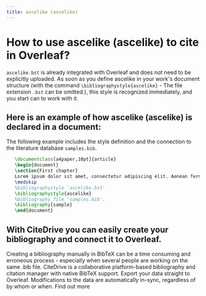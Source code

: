 ```yaml
---
title: ascelike (ascelike)
---
```


# How to use ascelike (ascelike) to cite in Overleaf? 
`ascelike.bst` is already integrated with Overleaf and does not need to be explicitly uploaded. As soon as you define ascelike in your work's document structure (with the command `\bibliographystyle{ascelike}` - The file extension `.bst` can be omitted.), this style is recognized immediately, and you start can to work with it.

## Here is an example of how ascelike (ascelike) is declared in a document:
The following example includes the style definition and the connection to the literature database `samples.bib`.
```tex
   \documentclass[a4paper,10pt]{article}
   \begin{document}
   \section{First chapter}
   Lorem ipsum dolor sit amet, consectetur adipiscing elit. Aenean fermentum justo massa, ut maximus mauris sodales et. Aenean vel elit a erat rhoncus pharetra.
   \medskip
   %bibliographystyle 'ascelike.bst'
   \bibliographystyle{ascelike}
   %bibliography file 'samples.bib'.
   \bibliography{sample}
   \end{document}
```

## With CiteDrive you can easily create your bibliography and connect it to Overleaf. 
Creating a bibliography manually in BibTeX can be a time consuming and erroneous process - especially when several people are working on the same .bib file. CiteDrive is a collaborative platform-based bibliography and citation manager with native BibTeX support. Export your data straight to Overleaf. Modifications to the data are automatically in-sync, regardless of by whom or when. Find out more